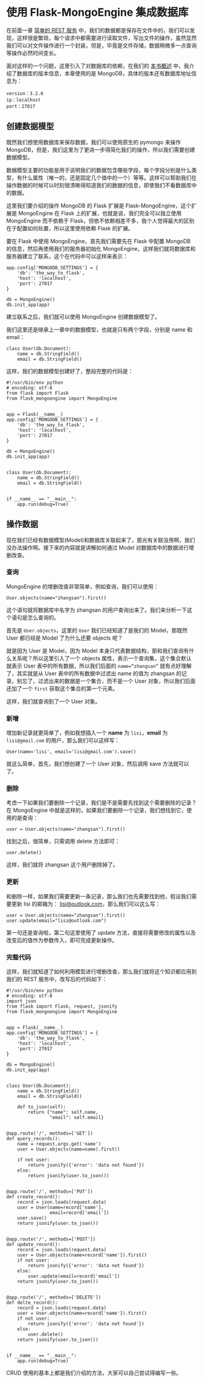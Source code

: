 # 使用 Flask-MongoEngine 集成数据库

在前面一章 [简单的 REST 服务](./chapter003.md) 中，我们的数据都是保存在文件中的，我们可以发现，这样很是繁琐，每个请求中都需要进行读取文件，写出文件的操作，虽然显然我们可以对文件操作进行一个封装，但是，毕竟是文件存储，数据稍微多一点查询等操作必然时间变长。

面对这样的一个问题，这里引入了对数据库的依赖，在我们的 [本书概述](./chapter001.md) 中，我介绍了数据库的版本信息，本章使用的是 MongoDB，具体的版本还有数据库地址信息为：

	version：3.2.6
	ip：localhost
	port：27017

## 创建数据模型

既然我们想使用数据库来保存数据，我们可以使用原生的 pymongo 来操作 MongoDB，但是，我们这里为了更进一步得简化我们的操作，所以我们需要创建数据模型。

数据模型主要的功能是用于说明我们的数据包含哪些字段，每个字段分别是什么类型，有什么属性（唯一的，还是固定几个值中的一个）等等。这样可以帮助我们在操作数据的时候可以时刻很清晰得知道我们的数据的信息，即使我们不看数据库中的数据。

这里我们要介绍的操作 MongoDB 的 Flask 扩展是 Flask-MongoEngine，这个扩展是 MongoEngine 在 Flask 上的扩展，也就是说，我们完全可以独立使用 MongoEngine 而不依赖于 Flask，但依不依赖相差不多，我个人觉得最大的区别在于配置如何处置，所以这里使用依赖 Flask 的扩展。

要在 Flask 中使用 MongoEngine，首先我们需要先在 Flask 中配置 MongoDB 的信息，然后再使用我们的服务器初始化 MongoEngine，这样我们就将数据库和服务器建立了联系，这个在代码中可以这样来表示：

	app.config['MONGODB_SETTINGS'] = {
	    'db': 'the_way_to_flask',
	    'host': 'localhost',
	    'port': 27017
	}

	db = MongoEngine()
	db.init_app(app)

建立联系之后，我们就可以使用 MongoEngine 创建数据模型了。

我们这里还是继承上一章中的数据模型，也就是只有两个字段，分别是 name 和 email：

	class User(db.Document):
		name = db.StringField()
		email = db.StringField()

这样，我们的数据模型创建好了，整段完整的代码是：

	#!/usr/bin/env python
	# encoding: utf-8
	from flask import Flask
	from flask_mongoengine import MongoEngine
	
	
	app = Flask(__name__)
	app.config['MONGODB_SETTINGS'] = {
	    'db': 'the_way_to_flask',
	    'host': 'localhost',
	    'port': 27017
	}
	
	db = MongoEngine()
	db.init_app(app)
	
	
	class User(db.Document):
	    name = db.StringField()
	    email = db.StringField()
	
	
	if __name__ == "__main__":
	    app.run(debug=True)

## 操作数据

现在我们已经有数据模型(Model)和数据库关联起来了，那光有关联没用啊，我们没办法操作啊。接下来的内容就是讲解如何通过 Model 对数据库中的数据进行增删改查。


### 查询
MongoEngine 的增删改查非常简单，例如查询，我们可以使用：

	User.objects(name="zhangsan").first()

这个语句就将数据库中名字为 zhangsan 的用户查询出来了。我们来分析一下这个语句是怎么查询的。

首先是 `User.objects`，这里的 `User` 我们已经知道了是我们的 Model，那既然 User 都已经是 Model 了为什么还要 objects 呢？

就是因为 User 是 Model，因为 Model 本身只代表数据结构，那和我们查询有什么关系呢？所以这里引入了一个 objects 属性，表示一个查询集，这个集合默认就表示 User 表中的所有数据，所以我们后面的 `name=“zhangsan”` 就有点好理解了，其实就是从 User 表中的所有数据中过滤出 name 的值为 zhangsan 的记录，别忘了，过滤出来的数据是一个集合，而不是一个 User 对象，所以我们后面还加了一个 `first` 获取这个集合的第一个元素。

这样，我们就查询到了一个 User 对象。

### 新增

增加新记录就更简单了，例如我想插入一个 **name** 为 `lisi`，**email** 为 `lisi@gmail.com` 的用户，那么我们可以这样写：

	User(name='lisi', email='lisi@gmail.com').save()

就这么简单，首先，我们想创建了一个 User 对象，然后调用 save 方法就可以了。

### 删除

考虑一下如果我们要删除一个记录，我们是不是需要先找到这个需要删除的记录？在 MongoEngine 中就是这样的，如果我们要删除一个记录，我们想找到它，使用的是查询：

	user = User.objects(name="zhangsan").first()

找到之后，很简单，只需调用 delete 方法即可：

	user.delete()

这样，我们就将 zhangsan 这个用户删除掉了。

### 更新

和删除一样，如果我们需要更新一条记录，那么我们也先需要找到他，假设我们需要更新 lisi 的邮箱为： lisi@outlook.com，那么我们可以这么写：

	user = User.objects(name="zhangsan").first()
	user.update(email="lisi@outlook.com")

第一句还是查询啦，第二句这里使用了 update 方法，直接将需要修改的属性以及改变后的值作为参数传入，即可完成更新操作。

### 完整代码

这样，我们就知道了如何利用模型进行增删改查，那么我们就将这个知识都应用到我们的 REST 服务中，改写后的代码如下：

	#!/usr/bin/env python
	# encoding: utf-8
	import json
	from flask import Flask, request, jsonify
	from flask_mongoengine import MongoEngine
	
	
	app = Flask(__name__)
	app.config['MONGODB_SETTINGS'] = {
	    'db': 'the_way_to_flask',
	    'host': 'localhost',
	    'port': 27017
	}
	
	db = MongoEngine()
	db.init_app(app)
	
	
	class User(db.Document):
	    name = db.StringField()
	    email = db.StringField()
	
	    def to_json(self):
	        return {"name": self.name,
	                "email": self.email}
	
	
	@app.route('/', methods=['GET'])
	def query_records():
	    name = request.args.get('name')
	    user = User.objects(name=name).first()
	
	    if not user:
	        return jsonify({'error': 'data not found'})
	    else:
	        return jsonify(user.to_json())
	
	
	@app.route('/', methods=['PUT'])
	def create_record():
	    record = json.loads(request.data)
	    user = User(name=record['name'],
	                email=record['email'])
	    user.save()
	    return jsonify(user.to_json())
	
	
	@app.route('/', methods=['POST'])
	def update_record():
	    record = json.loads(request.data)
	    user = User.objects(name=record['name']).first()
	    if not user:
	        return jsonify({'error': 'data not found'})
	    else:
	        user.update(email=record['email'])
	    return jsonify(user.to_json())
	
	
	@app.route('/', methods=['DELETE'])
	def delte_record():
	    record = json.loads(request.data)
	    user = User.objects(name=record['name']).first()
	    if not user:
	        return jsonify({'error': 'data not found'})
	    else:
	        user.delete()
	    return jsonify(user.to_json())
	
	
	if __name__ == "__main__":
	    app.run(debug=True)

CRUD 使用的基本上都是我们介绍的方法，大家可以自己尝试得编写一些。